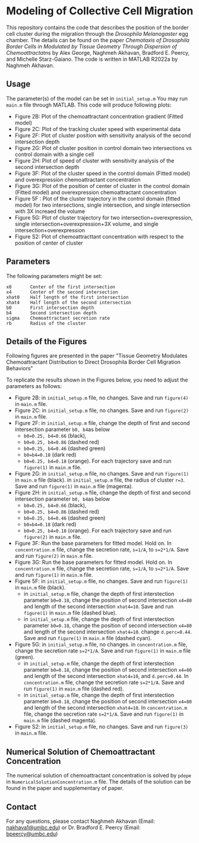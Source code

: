 
# Modeling of Collective Cell Migration 

This repository contains the code that describes the position of the border cell cluster during the migration through the *Drosophila Melanogaster* egg chamber. The details can be found on the paper *Chemotaxis of Drosophila Border Cells in Modulated by Tissue Geometry Through Dispersion of Chemoattractatns* by Alex George, Naghmeh Akhavan, Bradford E. Peercy, and Michelle Starz-Gaiano. The code is written in MATLAB R2022a by Naghmeh Akhavan.

## Usage

The parameter(s) of the model can be set in `initial_setup.m` You may run `main.m` file through MATLAB. This code will produce following plots:
- Figure 2B: Plot of the chemoattractant concentration gradient (Fitted model)
- Figure 2C: Plot of the tracking cluster speed with experimental data
- Figure 2F: Plot of cluster position with sensitivity analysis of the second intersection depth
- Figure 2G: Plot of cluster position in control domain two intersections vs control domain with a single cell
- Figure 2H: Plot of speed of cluster with sensitivity analysis of the second intersection depth
- Figure 3F: Plot of the cluster speed in the control domain (Fitted model) and overexpression chemoattractant concentration
- Figure 3G: Plot of the position of center of cluster in the control domain (Fitted model) and overexpression chemoattractant concentration
- Figure 5F : Plot of the cluster trajectory in the control domain (fitted model) for two intersections, single intersection, and single intersection with 3X increaed the volume
- Figure 5G: Plot of cluster trajectory for two intersection+overexpression, single intersection+overexpression+3X volume, and single intersection+overexpression
- Figure S2: Plot of chemoattracttant concentration with respect to the position of center of cluster

## Parameters

The following parameters might be set:
```
x0       Center of the first intersection
x4       Center of the second intersection
xhat0    Half length of the first intersection
xhat4    Half length of the second intersection
b0       First intersection depth
b4       Second intersection depth
sigma    Chemoattractant secretion rate
rb       Radius of the cluster
```

## Details of the Figures

Following figures are presented in the paper "Tissue Geometry Modulates Chemoattractant Distribution to Direct Drosophila Border Cell Migration Behaviors"

To replicate the results shown in the Figures below, you need to adjust the parameters as follows:

- Figure 2B: in `initial_setup.m` file, no changes. Save and run `figure(4)` in `main.m` file.
- Figure 2C: in `initial_setup.m` file, no changes. Save and run `figure(2)` in `main.m` file.
- Figure 2F: in `initial_setup.m` file, change the depth of first and second intersection parameter `b0, b4`as below
  - `b0=0.25, b4=0.66` (black),
  - `b0=0.25, b4=0.86` (dashed red)
  - `b0=0.25, b4=0.46` (dashed green)
  - `b0=b4=0.18` (dark red)
  - `b0=0.25, b4=0.18` (orange).
For each trajectory save and run `figure(1)` in `main.m` file.
- Figure 2G: in `initial_setup.m` file, no changes. Save and run `figure(1)` in `main.m` file (black). in `initial_setup.m` file, the radius of cluster `r=3`. Save and run `figure(1)` in `main.m` file (magenta). 
- Figure 2H: in `initial_setup.m` file, change the depth of first and second intersection parameter `b0, b4`as below
  - `b0=0.25, b4=0.66` (black),
  - `b0=0.25, b4=0.86` (dashed red)
  - `b0=0.25, b4=0.46` (dashed green)
  - `b0=b4=0.18` (dark red)
  - `b0=0.25, b4=0.18` (orange). 
For each trajectory save and run `figure(2)` in `main.m` file.
- Figure 3F: Run the base parameters for fitted model. Hold on. In `concentration.m` file, change the secretion rate, `s=1/A`, to `s=2*1/A`. Save and run `figure(2)` in `main.m` file.
- Figure 3G: Run the base parameters for fitted model. Hold on. In `concentration.m` file, change the secretion rate, `s=1/A`, to `s=2*1/A`. Save and run `figure(1)` in `main.m` file.
- Figure 5F: in `initial_setup.m` file, no changes. Save and run `figure(1)` in `main.m` file (black).
  - in `initial_setup.m` file, change the depth of first interstection parameter `b0=0.18`, change the position of second intersection `x4=80` and length of the second intersection `xhat4=10`. Save and run `figure(1)` in `main.m` file (dashed blue).
  - in `initial_setup.m` file, change the depth of first interstection parameter `b0=0.18`, change the position of second intersection `x4=80` and length of the second intersection `xhat4=10`. change `d.perc=0.44`. Save and run `figure(1)` in `main.m` file (dashed cyan).
- Figure 5G:  in `initial_setup.m` file, no changes. in `concentration.m` file, change the secretion rate `s=2*1/A`.  Save and run `figure(1)` in `main.m` file (green).
  - in `initial_setup.m` file, change the depth of first interstection parameter `b0=0.18`, change the position of second intersection `x4=80` and length of the second intersection `xhat4=10`, and `d.perc=0.44`. In `concentration.m` file, change the secretion rate `s=2*1/A`.  Save and run `figure(1)` in `main.m` file (dashed red).
  - in `initial_setup.m` file, change the depth of first interstection parameter `b0=0.18`, change the position of second intersection `x4=80` and length of the second intersection `xhat4=10`. In `concentration.m` file, change the secretion rate `s=2*1/A`.  Save and run `figure(1)` in `main.m` file (dashed magenta).
-  Figure S2: in `initial_setup.m` file, no changes. Save and run `figure(3)` in `main.m` file.  
## 

## Numerical Solution of Chemoattractant Concentration
The numerical solution of chemoattractant concentration is solved by `pdepe` in `NumericalSolutionConcentration.m` file. The details of the solution can be found in the paper and supplementary of paper.

## Contact
For any questions, please contact Naghmeh Akhavan (Email: nakhava1@umbc.edu) or Dr. Bradford E. Peercy (Email: bpeercy@umbc.edu)


